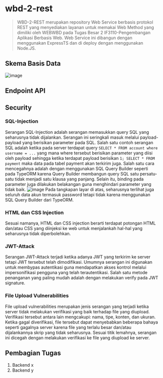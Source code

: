# wbd-2-rest
> WBD-2-REST merupakan repository Web Service berbasis protokol REST yang menyediakan layanan untuk memakai Web Method yang dimiliki oleh WEBWBD pada Tugas Besar 2 IF3110-Pengembangan Aplikasi Berbasis Web. Web Service ini dibangun dengan menggunakan ExpressTS dan di deploy dengan menggunakan Node.JS.

## Skema Basis Data
![image](https://github.com/Marthenn/wbd-2-rest/assets/89301265/a321ebb8-425a-4f8d-b0fd-6f4c80be45ca)

## Endpoint API

## Security
### SQL-Injection
Serangan SQL-Injection adalah serangan memasukkan query SQL yang seharusnya tidak dijalankan. Serangan ini seringkali masuk melalui payload-payload yang berisikan parameter pada SQL.
Salah satu contoh serangan SQL adalah ketika pada server terdapat query `SELECT * FROM account where username = ...` yang mana where tersebut berisikan parameter yang diisi oleh payload sehingga ketika terdapat payload berisikan `1; SELECT * FROM payment` maka data pada tabel payment akan terkirim juga. Salah satu cara mencegahnya adalah dengan menggunakan SQL Query Builder seperti pada TypeORM karena Query Builder membangun query SQL satu persatu-satu tidak menjadi satu klausa yang panjang. Selain itu, binding pada parameter juga dilakukan belakangan guna menghindari parameter yang tidak baik.
![image](https://github.com/Marthenn/wbd-2-rest/assets/89301265/b62294e1-89be-4f9e-947f-eb817ca87ab0)
Pada tangkapan layar di atas, seharusnya terlihat juga seluruh data akun termasuk password tetapi tidak karena menggunakan SQL Query Builder dari TypeORM.

### HTML dan CSS Injection
Sesuai namanya, HTML dan CSS injection berarti terdapat potongan HTML dan/atau CSS yang diinjeksi ke web untuk menjalankah hal-hal yang seharusnya tidak diperbolehkan.

### JWT-Attack
Serangan JWT-Attack terjadi ketika adanya JWT yang terkirim ke server tetapi JWT tersebut telah dimodifikasi. Umumnya serangan ini digunakan untuk membypas autentikasi guna mendapatkan akses kontrol melalui impersonifikasi pengguna yang telah terautentikasi. Salah satu metode penanganan yang paling mudah adalah dengan melakukan verify pada JWT signature.

### File Upload Vulnerabilities
File upload vulnerabilities merupakan jenis serangan yang terjadi ketika server tidak melakukan verifikasi yang baik terhadap file yang diupload. Verifikasi tersebut antara lain mengcakupi: nama, tipe, konten, dan ukuran. Ketika gagal diverifikasi, file tersebut dapat menyebabkan beberapa bahaya seperti gagalnya server karena file yang terlalu besar dan/atau dijalankannya skrip yang tidak seharusnya. Sesuai titik lemahnya, serangan ini dicegah dengan melakukan verifikasi ke file yang diupload ke server.

## Pembagian Tugas
1. Backend x
2. Backend y
